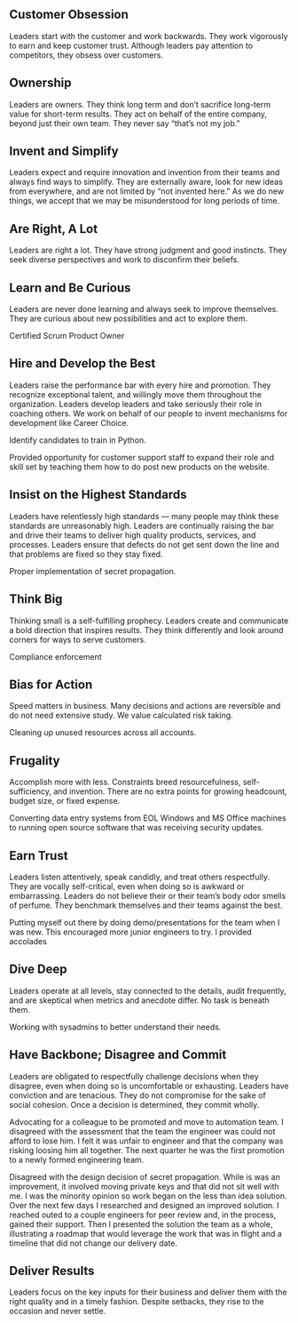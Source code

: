 ## Customer Obsession

Leaders start with the customer and work backwards. They work vigorously to earn and keep customer trust. Although leaders pay attention to competitors, they obsess over customers.

## Ownership

Leaders are owners. They think long term and don’t sacrifice long-term value for short-term results. They act on behalf of the entire company, beyond just their own team. They never say “that’s not my job."

## Invent and Simplify

Leaders expect and require innovation and invention from their teams and always find ways to simplify. They are externally aware, look for new ideas from everywhere, and are not limited by “not invented here." As we do new things, we accept that we may be misunderstood for long periods of time.

## Are Right, A Lot

Leaders are right a lot. They have strong judgment and good instincts. They seek diverse perspectives and work to disconfirm their beliefs.

## Learn and Be Curious

Leaders are never done learning and always seek to improve themselves. They are curious about new possibilities and act to explore them.

Certified Scrum Product Owner

## Hire and Develop the Best

Leaders raise the performance bar with every hire and promotion. They recognize exceptional talent, and willingly move them throughout the organization. Leaders develop leaders and take seriously their role in coaching others. We work on behalf of our people to invent mechanisms for development like Career Choice.

Identify candidates to train in Python.

Provided opportunity for customer support staff to expand their role and skill set by teaching them how to do post new products on the website.

## Insist on the Highest Standards

Leaders have relentlessly high standards — many people may think these standards are unreasonably high. Leaders are continually raising the bar and drive their teams to deliver high quality products, services, and processes. Leaders ensure that defects do not get sent down the line and that problems are fixed so they stay fixed.

Proper implementation of secret propagation.

## Think Big

Thinking small is a self-fulfilling prophecy. Leaders create and communicate a bold direction that inspires results. They think differently and look around corners for ways to serve customers.

Compliance enforcement

## Bias for Action

Speed matters in business. Many decisions and actions are reversible and do not need extensive study. We value calculated risk taking.

Cleaning up unused resources across all accounts.

## Frugality

Accomplish more with less. Constraints breed resourcefulness, self-sufficiency, and invention. There are no extra points for growing headcount, budget size, or fixed expense.

Converting data entry systems from EOL Windows and MS Office machines to running open source software that was receiving security updates.

## Earn Trust

Leaders listen attentively, speak candidly, and treat others respectfully. They are vocally self-critical, even when doing so is awkward or embarrassing. Leaders do not believe their or their team’s body odor smells of perfume. They benchmark themselves and their teams against the best.

Putting myself out there by doing demo/presentations for the team when I was new. This encouraged more junior engineers to try. I provided accolades 

## Dive Deep

Leaders operate at all levels, stay connected to the details, audit frequently, and are skeptical when metrics and anecdote differ. No task is beneath them.

Working with sysadmins to better understand their needs.

## Have Backbone; Disagree and Commit

Leaders are obligated to respectfully challenge decisions when they disagree, even when doing so is uncomfortable or exhausting. Leaders have conviction and are tenacious. They do not compromise for the sake of social cohesion. Once a decision is determined, they commit wholly.

Advocating for a colleague to be promoted and move to automation team. I disagreed with the assessment that the team the engineer was could not afford to lose him. I felt it was unfair to engineer and that the company was risking loosing him all together. The next quarter he was the first promotion to a newly formed engineering team.

Disagreed with the design decision of secret propagation. While is was an improvement, it involved moving private keys and that did not sit well with me. I was the minority opinion so work began on the less than idea solution. Over the next few days I researched and designed an improved solution. I reached outed to a couple engineers for peer review and, in the process, gained their support. Then I presented the solution the team as a whole, illustrating a roadmap that would leverage the work that was in flight and a timeline that did not change our delivery date.

## Deliver Results

Leaders focus on the key inputs for their business and deliver them with the right quality and in a timely fashion. Despite setbacks, they rise to the occasion and never settle.
<!--stackedit_data:
eyJoaXN0b3J5IjpbMzA3MTgxMiwtMTY2MjczMTU0NF19
-->